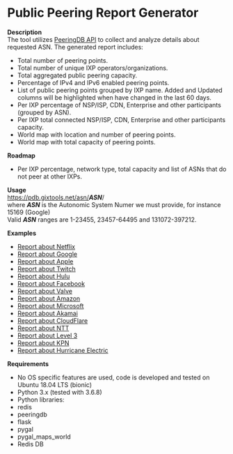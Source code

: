 Public Peering Report Generator
===============================
<b>Description</b><br/>
The tool utilizes <a href="https://peeringdb.com/apidocs/" target="_blank">PeeringDB API</a> to collect and analyze details about requested ASN.
The generated report includes:
- Total number of peering points.
- Total number of unique IXP operators/organizations.
- Total aggregated public peering capacity.
- Percentage of IPv4 and IPv6 enabled peering points.
- List of public peering points grouped by IXP name. Added and Updated columns will be highlighted when have changed in the last 60 days.
- Per IXP percentage of NSP/ISP, CDN, Enterprise and other participants (grouped by ASN).
- Per IXP total connected NSP/ISP, CDN, Enterprise and other participants capacity.
- World map with location and number of peering points.
- World map with total capacity of peering points.

<b>Roadmap</b><br/>
- Per IXP percentage, network type, total capacity and list of ASNs that do not peer at other IXPs.

<b>Usage</b><br/>
https://pdb.gixtools.net/asn/<b>_ASN_</b>/<br/>
where <b>_ASN_</b> is the Autonomic System Numer we must provide, for instance 15169 (Google)<br/>
Valid <b>_ASN_</b> ranges are 1-23455, 23457-64495 and 131072-397212.

<b>Examples</b><br/>
- <a href="https://pdb.gixtools.net/asn/2906/" target="_blank">Report about Netflix</a>
- <a href="https://pdb.gixtools.net/asn/15169/" target="_blank">Report about Google</a>
- <a href="https://pdb.gixtools.net/asn/714/" target="_blank">Report about Apple</a>
- <a href="https://pdb.gixtools.net/asn/46489/" target="_blank">Report about Twitch</a>
- <a href="https://pdb.gixtools.net/asn/23286/" target="_blank">Report about Hulu</a>
- <a href="https://pdb.gixtools.net/asn/32934/" target="_blank">Report about Facebook</a>
- <a href="https://pdb.gixtools.net/asn/32590/" target="_blank">Report about Valve</a>
- <a href="https://pdb.gixtools.net/asn/16509/" target="_blank">Report about Amazon</a>
- <a href="https://pdb.gixtools.net/asn/8075/" target="_blank">Report about Microsoft</a>
- <a href="https://pdb.gixtools.net/asn/20940/" target="_blank">Report about Akamai</a>
- <a href="https://pdb.gixtools.net/asn/13335/" target="_blank">Report about CloudFlare</a>
- <a href="https://pdb.gixtools.net/asn/2914/" target="_blank">Report about NTT</a>
- <a href="https://pdb.gixtools.net/asn/3356/" target="_blank">Report about Level 3</a>
- <a href="https://pdb.gixtools.net/asn/286/" target="_blank">Report about KPN</a>
- <a href="https://pdb.gixtools.net/asn/6939/" target="_blank">Report about Hurricane Electric</a>

<b>Requirements</b><br/>
- No OS specific features are used, code is developed and tested on Ubuntu 18.04 LTS (bionic)
- Python 3.x (tested with 3.6.8)
- Python libraries:
 - redis
 - peeringdb
 - flask
 - pygal
 - pygal_maps_world
- Redis DB

